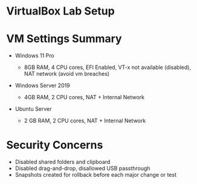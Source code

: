 # VirtualBox Lab Setup

# VM Settings Summary
- Windows 11 Pro
	- 8GB RAM, 4 CPU cores, EFI Enabled, VT-x not available (disabled), NAT network (avoid vm breaches)

- Windows Server 2019
	 - 4GB RAM, 2 CPU cores, NAT + Internal Network

- Ubuntu Server
	- 2 GB RAM, 2 CPU cores, NAT + Internal Network 

# Security Concerns
- Disabled shared folders and clipboard
- Disabled drag-and-drop, disallowed USB passthrough
- Snapshots created for rollback before each major change or test